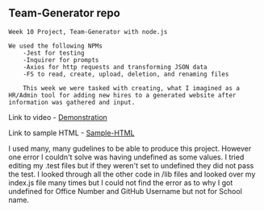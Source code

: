 ## Team-Generator repo
    Week 10 Project, Team-Generator with node.js

    We used the following NPMs
        -Jest for testing
        -Inquirer for prompts
        -Axios for http requests and transforming JSON data
        -FS to read, create, upload, deletion, and renaming files
        
        This week we were tasked with creating, what I imagined as a HR/Admin tool for adding new hires to a generated website after information was gathered and input.

Link to video - [Demonstration](https://drive.google.com/file/d/1tV8yF5FQ_gjmOYnSwnI13IBRt4NvP2np/view?usp=sharing)

Link to sample HTML - [Sample-HTML](https://drive.google.com/file/d/15fKpKg2Ue5OibAlXuX7Rxeig_csrYWTi/view?usp=sharing)

I used many, many gudelines to be able to produce this project. However one error
I couldn't solve was having undefined as some values. I tried editing my .test files
but if they weren't set to undefined they did not pass the test. I looked through all the other
code in /lib files and looked over my index.js file many times but I could not find the error as to why 
I got undefined for Office Number and GitHub Username but not for School name.
